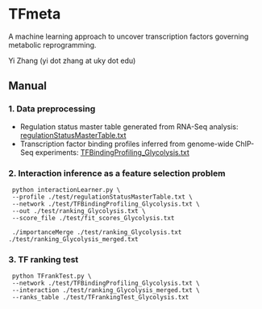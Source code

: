 # TFmeta
A machine learning approach to uncover transcription factors governing metabolic reprogramming.

Yi Zhang (yi dot zhang at uky dot edu)

## Manual

### 1. Data preprocessing

- Regulation status master table generated from RNA-Seq analysis: [regulationStatusMasterTable.txt](./test/regulationStatusMasterTable.txt)
- Transcription factor binding profiles inferred from genome-wide ChIP-Seq experiments: [TFBindingProfiling_Glycolysis.txt](./test/TFBindingProfiling_Glycolysis.txt)

### 2. Interaction inference as a feature selection problem

```
 python interactionLearner.py \
 --profile ./test/regulationStatusMasterTable.txt \
 --network ./test/TFBindingProfiling_Glycolysis.txt \
 --out ./test/ranking_Glycolysis.txt \
 --score_file ./test/fit_scores_Glycolysis.txt
```

```
 ./importanceMerge ./test/ranking_Glycolysis.txt ./test/ranking_Glycolysis_merged.txt
```

### 3. TF ranking test

```
 python TFrankTest.py \
 --network ./test/TFBindingProfiling_Glycolysis.txt \
 --interaction ./test/ranking_Glycolysis_merged.txt \
 --ranks_table ./test/TFrankingTest_Glycolysis.txt
```
